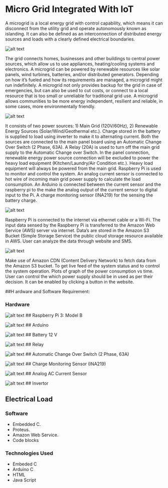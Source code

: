 # Micro Grid Integrated With IoT

A microgrid is a local energy grid with control capability, which means it can disconnect from the utility grid and operate autonomously known as islanding. It can also be defined as an interconnection of distributed energy sources and loads with a clearly defined electrical boundaries. 

![alt text](https://raw.githubusercontent.com/jibinp/Micro-Grid-Integrated-with-IOT/master/Pics/001.JPG) 

The grid connects homes, businesses and other buildings to central power sources, which allow us to use appliances, heating/cooling systems and electronics. A microgrid can be powered by renewable resources like solar panels, wind turbines, batteries, and/or distributed generators. Depending on how it’s fueled and how its requirements are managed, a microgrid might run indefinitely. A microgrid not only provides backup for the grid in case of emergencies, but can also be used to cut costs, or connect to a local
resource that is too small or unreliable for traditional grid use. A microgrid allows communities to be more energy independent, resilient and reliable, in some cases, more environmentally friendly.


![alt text](https://raw.githubusercontent.com/jibinp/Micro-Grid-Integrated-with-IOT/master/Pics/002.JPG)


It consists of two power sources: 1) Main Grid (120V/60Hz), 2) Renewable Energy Sources (Solar/Wind/Geothermal etc.). Charge stored in the battery is supplied to load using inverter to make it to alternating current. Both the sources are connected to the main panel board using an Automatic Change Over Switch (2 Phase, 63A). A Relay (20A) is used to turn off the main grid supply to the  Automatic Change over Switch. In the panel connection, renewable energy power source connection will be excluded to power the heavy load equipment (Kitchen/Laundry/Air Condition etc.). Heavy load equipment will always be powered from the main grid. Raspberry Pi is used to monitor and control the system. An analog current sensor is connected to hot wire of incoming main grid power supply to calculate the load consumption. An Arduino is connected between the current sensor and the raspberry pi to the make the analog output of the current sensor to digital input to the Pi. A charge monitoring sensor (INA219) for the sensing the battery charge.


![alt text](https://raw.githubusercontent.com/jibinp/Micro-Grid-Integrated-with-IOT/master/Pics/BlockDiagram.jpg)
 

Raspberry Pi is connected to the internet via ethernet cable or a Wi-Fi. The input data sensed by the Raspberry Pi is transferred to the Amazon Web Service (AWS) server via internet. Data’s are stored in the Amazon S3 Bucket (Simple Storage Service) the public cloud storage resource available in AWS. User can analyze the data through website and SMS.

![alt text](https://raw.githubusercontent.com/jibinp/Micro-Grid-Integrated-with-IOT/master/Pics/CircuitDiagram.jpg)

Make use of Amazon CDN (Content Delivery Network) to fetch data from the Amazon S3 bucket. To get live feed of the system status and to control the system operation. Plots of graph of the power consumption vs time. User can control the which power supply should be in used as per their decision. It can be enabled by clicking a button in the website.

##H ardware and Software Requirement:

### Hardware

![alt text](https://raw.githubusercontent.com/jibinp/Micro-Grid-Integrated-with-IOT/master/Pics/RaspberryPi.jpg) ## Raspberry Pi 3: Model B


![alt text](https://raw.githubusercontent.com/jibinp/Micro-Grid-Integrated-with-IOT/master/Pics/Arduino.jpg) ## Arduino


![alt text](https://raw.githubusercontent.com/jibinp/Micro-Grid-Integrated-with-IOT/master/Pics/Battery.jpg) ## Battery 12 V


![alt text](https://raw.githubusercontent.com/jibinp/Micro-Grid-Integrated-with-IOT/master/Pics/Relay.png) ## Relay


![alt text](https://raw.githubusercontent.com/jibinp/Micro-Grid-Integrated-with-IOT/master/Pics/ACS.jpg) ## Automatic Change Over Switch (2 Phase, 63A)


![alt text](https://raw.githubusercontent.com/jibinp/Micro-Grid-Integrated-with-IOT/master/Pics/vltSensor.jpg) ## Charge Monitoring Sensor (INA219)


![alt text](https://raw.githubusercontent.com/jibinp/Micro-Grid-Integrated-with-IOT/master/Pics/CurrentSensor.png) ## Analog AC Current Sensor


![alt text](https://raw.githubusercontent.com/jibinp/Micro-Grid-Integrated-with-IOT/master/Pics/Invertor.jpg) ## Invertor


## Electrical Load

### Software
- Embedded C.
- Proteus.
- Amazon Web Service.
- Code blocks


### Technologies Used
- Embeded C
- Arduino C
- HTML
- Java Script

